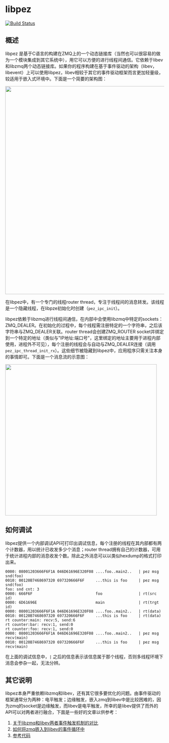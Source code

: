 # libpez
[![Build Status](https://img.shields.io/badge/README-English-yellow.svg)](README.md)

## 概述
libpez 是基于C语言的构建在ZMQ上的一个动态链接库（当然也可以很容易的做为一个模块集成到其它系统中），用它可以方便的进行线程间通信。它依赖于libev和libzmq两个动态链接库。如果你的程序构建在基于事件驱动的架构（libev，libevent）上可以使用libpez，libev相较于其它的事件驱动框架而言更加轻量级，较适用于嵌入式环境中。下面是一个简要的架构图：

<img src="https://github.com/showalski/pez/blob/master/pics/pez%20overview.png" width="660">

在libpez中，有一个专门的线程router thread，专注于线程间的消息转发。该线程是一个隐藏线程，在libpze初始化时创建（`pez_ipc_init`）。

libpez依赖于libzmq进行线程间通信，在内部中会使用libzmq中特定的sockets：ZMQ_DEALER。在初始化的过程中，每个线程需注册特定的一个字符串，之后该字符串与ZMQ_DEALER关联。router thread会创建ZMQ_ROUTER socket并绑定到一个特定的地址（类似与"IP地址:端口号"，这里绑定的地址主要用于进程内部使用，进程外不可见），每个注册的线程会与自动与ZMQ_DEALER连接（调用`pez_ipc_thread_init_rx`）。这些细节被隐藏到libpez中，应用程序只需关注本身的事情即可。下面是一个消息流的示意图：

<img src="https://github.com/showalski/pez/blob/master/pics/pez%20internal%20zmq%20sockets.png" width="480">

## 如何调试
libpez提供一个内部调试API可打印出调试信息，每个注册的线程在其内部都有两个计数器，用以统计已收发多少个消息；router thread拥有自己的计数器，可用于统计进程内部的消息收发个数。除此之外消息可以以类似hexdump的格式打印出来。
```
0000: 08001203666F6F1A 046D61696E320F08 ....foo..main2..   | pez msg snd(foo)
0010: 00120B7468697320 697320666F6F     ...this is foo     | pez msg snd(foo)
foo: snd cnt: 3
0000: 666F6F                            foo                | rt(src id)
0000: 6D61696E                          main               | rt(trgt id)
0000: 08001203666F6F1A 046D61696E320F08 ....foo..main2..   | rt(data)
0010: 00120B7468697320 697320666F6F     ...this is foo     | rt(data)
rt counter:main: recv:5, send:6
rt counter:bar: recv:1, send:0
rt counter:foo: recv:1, send:0
0000: 08001203666F6F1A 046D61696E320F08 ....foo..main2..   | pez msg recv(main)
0010: 00120B7468697320 697320666F6F     ...this is foo     | pez msg recv(main)
```

在上面的调试信息中，`|` 之后的信息表示该信息属于那个线程，否则多线程环境下消息会参杂一起，无法分辨。

## 其它说明
libpez本身严重依赖libzmq和libev，还有其它很多要优化的问题。由事件驱动的框架通常分为两种：电平触发；边缘触发，嵌入zmq到libev中是比较困难的，因为zmq的socket是边缘触发，而libev是电平触发，所幸的是libev提供了而外的API可以对两者进行融合，下面是一些好的文章以供参考：
1. [关于libzmq和libev两者事件触发机制的对比](https://funcptr.net/2012/09/10/zeromq---edge-triggered-notification/)
2. [如何将zmq嵌入到libev的事件循环中](https://funcptr.net/2013/04/20/embedding-zeromq-in-the-libev-event-loop/)
3. [参考代码](https://github.com/pijyoi/zmq_libev)
